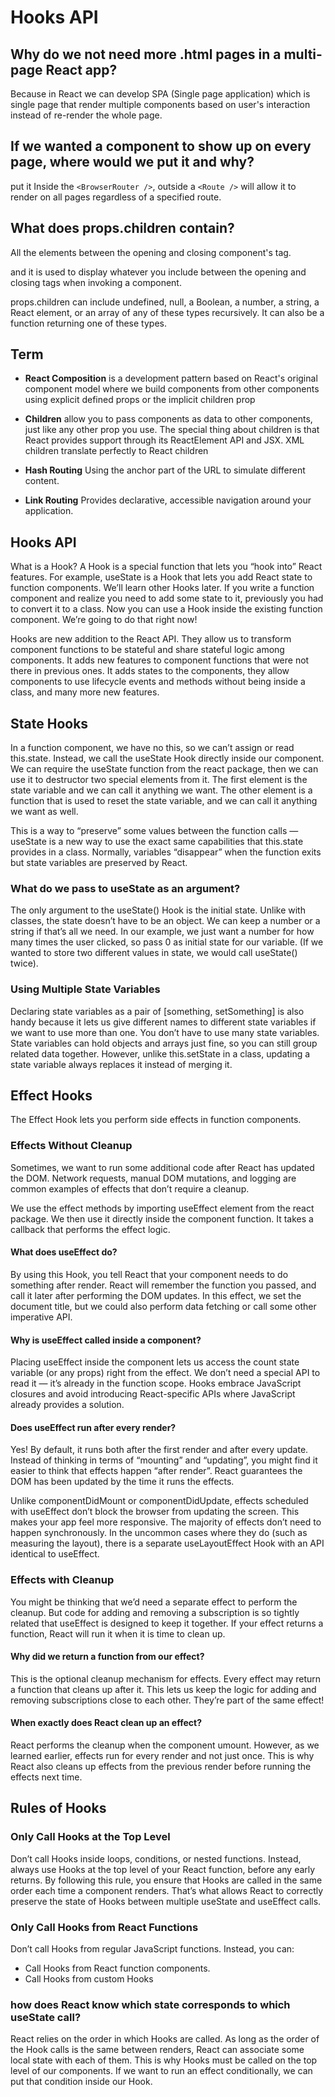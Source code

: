 # Hooks API

## Why do we not need more .html pages in a multi-page React app?
   Because in React we can develop SPA (Single page application) which is single page that render multiple components based on user's interaction instead of re-render the whole page.


## If we wanted a component to show up on every page, where would we put it and why?

  put it Inside the `<BrowserRouter />`, outside a `<Route />` will allow it to render on all pages regardless of a specified route. 


## What does props.children contain?
   All the elements between the opening and closing component's tag.

and  it is used to display whatever you include between the opening and closing tags when invoking a component.

  props.children can include
undefined, null, a Boolean, a number, a string, a React element, or an array of any of these types recursively. It can also be a function returning one of these types.

   ## Term 
* **React Composition** is a development pattern based on React's original component model where we build components from other components using explicit defined props or the implicit children prop

*  **Children** allow you to pass components as data to other components, just like any other prop you use. The special thing about children is that React provides support through its ReactElement API and JSX. XML children translate perfectly to React children

* **Hash Routing** Using the anchor part of the URL to simulate different content.

* **Link Routing** Provides declarative, accessible navigation around your application.


## Hooks API

What is a Hook? A Hook is a special function that lets you “hook into” React features. For example, useState is a Hook that lets you add React state to function components. We’ll learn other Hooks later. If you write a function component and realize you need to add some state to it, previously you had to convert it to a class. Now you can use a Hook inside the existing function component. We’re going to do that right now!

Hooks are new addition to the React API. They allow us to transform component functions to be stateful and share stateful logic among components. It adds new features to component functions that were not there in previous ones. It adds states to the components, they allow components to use lifecycle events and methods without being inside a class, and many more new features.

## State Hooks

In a function component, we have no this, so we can’t assign or read this.state. Instead, we call the useState Hook directly inside our component. We can require the useState function from the react package, then we can use it to destructor two special elements from it. The first element is the state variable and we can call it anything we want. The other element is a function that is used to reset the state variable, and we can call it anything we want as well.

This is a way to “preserve” some values between the function calls — useState is a new way to use the exact same capabilities that this.state provides in a class. Normally, variables “disappear” when the function exits but state variables are preserved by React.

### What do we pass to useState as an argument?

The only argument to the useState() Hook is the initial state. Unlike with classes, the state doesn’t have to be an object. We can keep a number or a string if that’s all we need. In our example, we just want a number for how many times the user clicked, so pass 0 as initial state for our variable. (If we wanted to store two different values in state, we would call useState() twice).

### Using Multiple State Variables

Declaring state variables as a pair of [something, setSomething] is also handy because it lets us give different names to different state variables if we want to use more than one. You don’t have to use many state variables. State variables can hold objects and arrays just fine, so you can still group related data together. However, unlike this.setState in a class, updating a state variable always replaces it instead of merging it.

## Effect Hooks

The Effect Hook lets you perform side effects in function components.

### Effects Without Cleanup

Sometimes, we want to run some additional code after React has updated the DOM. Network requests, manual DOM mutations, and logging are common examples of effects that don’t require a cleanup.

We use the effect methods by importing useEffect element from the react package. We then use it directly inside the component function. It takes a callback that performs the effect logic.

#### What does useEffect do?

By using this Hook, you tell React that your component needs to do something after render. React will remember the function you passed, and call it later after performing the DOM updates. In this effect, we set the document title, but we could also perform data fetching or call some other imperative API.

#### Why is useEffect called inside a component?

Placing useEffect inside the component lets us access the count state variable (or any props) right from the effect. We don’t need a special API to read it — it’s already in the function scope. Hooks embrace JavaScript closures and avoid introducing React-specific APIs where JavaScript already provides a solution.

#### Does useEffect run after every render?

Yes! By default, it runs both after the first render and after every update. Instead of thinking in terms of “mounting” and “updating”, you might find it easier to think that effects happen “after render”. React guarantees the DOM has been updated by the time it runs the effects.

Unlike componentDidMount or componentDidUpdate, effects scheduled with useEffect don’t block the browser from updating the screen. This makes your app feel more responsive. The majority of effects don’t need to happen synchronously. In the uncommon cases where they do (such as measuring the layout), there is a separate useLayoutEffect Hook with an API identical to useEffect.

### Effects with Cleanup

You might be thinking that we’d need a separate effect to perform the cleanup. But code for adding and removing a subscription is so tightly related that useEffect is designed to keep it together. If your effect returns a function, React will run it when it is time to clean up.

#### Why did we return a function from our effect?

This is the optional cleanup mechanism for effects. Every effect may return a function that cleans up after it. This lets us keep the logic for adding and removing subscriptions close to each other. They’re part of the same effect!

#### When exactly does React clean up an effect?

React performs the cleanup when the component umount. However, as we learned earlier, effects run for every render and not just once. This is why React also cleans up effects from the previous render before running the effects next time.

## Rules of Hooks

### Only Call Hooks at the Top Level

Don’t call Hooks inside loops, conditions, or nested functions. Instead, always use Hooks at the top level of your React function, before any early returns. By following this rule, you ensure that Hooks are called in the same order each time a component renders. That’s what allows React to correctly preserve the state of Hooks between multiple useState and useEffect calls.

### Only Call Hooks from React Functions

Don’t call Hooks from regular JavaScript functions. Instead, you can:

* Call Hooks from React function components.
* Call Hooks from custom Hooks

### how does React know which state corresponds to which useState call?

React relies on the order in which Hooks are called. As long as the order of the Hook calls is the same between renders, React can associate some local state with each of them. This is why Hooks must be called on the top level of our components. If we want to run an effect conditionally, we can put that condition inside our Hook.
